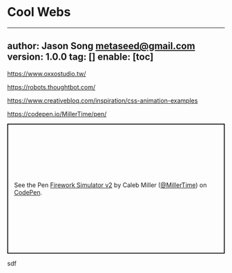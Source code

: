 # Cool Webs
---
author: Jason Song <metaseed@gmail.com>
version: 1.0.0
tag: []
enable: [toc]
---

https://www.oxxostudio.tw/

https://robots.thoughtbot.com/

https://www.creativebloq.com/inspiration/css-animation-examples

https://codepen.io/MillerTime/pen/
<p class="codepen" data-height="300" data-slug-hash="XgpNwb" data-editable="true" data-user="MillerTime" style="height: 300px; box-sizing: border-box; display: flex; align-items: center; justify-content: center; border: 2px solid; margin: 1em 0; padding: 1em;">
  <span>See the Pen <a href="https://codepen.io/MillerTime/pen/XgpNwb">
  Firework Simulator v2</a> by Caleb Miller (<a href="https://codepen.io/MillerTime">@MillerTime</a>)
  on <a href="https://codepen.io">CodePen</a>.</span>
</p>
<script async src="https://cpwebassets.codepen.io/assets/embed/ei.js"></script>
sdf